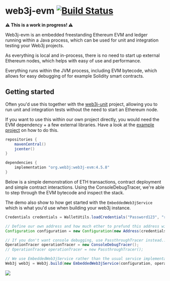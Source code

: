 # web3j-evm [![Build Status](https://travis-ci.org/web3j/web3j-evm.svg?branch=master)](https://travis-ci.org/web3j/web3j-evm)

**⚠️ This is a work in progress! ⚠**

Web3j-evm is an embedded freestanding Ethereum EVM and ledger running within a Java process, which can be used for unit and integration testing your Web3j projects.

As everything is local and in-process, there is no need to start up external Ethereum nodes, which helps with easy of use and performance.

Everything runs within the JVM process, including EVM bytecode, which allows for easy debugging of for example Solidity smart contracts.

## Getting started

Often you'd use this together with the [web3j-unit](https://github.com/web3j/web3j-unit) project, allowing you to run unit and integration tests without the need to start an Ethereum node.

If you want to use this within our own project directly, you would need the EVM dependency + a few external libraries. Have a look at the [example project](https://github.com/web3j/web3j-evmexample) on how to do this.

```groovy
repositories {
    mavenCentral()
    jcenter()
}

dependencies {
    implementation "org.web3j:web3j-evm:4.5.8"
}
```

Below is a simple demonstration of ETH transactions, contract deployment and simple contract interactions.
Using the ConsoleDebugTracer, we're able to step through the EVM bytecode and inspect the stack.

The demo also show to how get started with the `EmbeddedWeb3jService` which is what you'd use when building your web3j instance.

```groovy
Credentials credentials = WalletUtils.loadCredentials("Password123", "resources/demo-wallet.json");

// Define our own address and how much ether to prefund this address with
Configuration configuration = new Configuration(new Address(credentials.getAddress()), 10);

// If you don't want console debugging, use PassthroughTracer instead..
OperationTracer operationTracer = new ConsoleDebugTracer();
// OperationTracer operationTracer = new PassthroughTracer();

// We use EmbeddedWeb3jService rather than the usual service implementation..
Web3j web3j = Web3j.build(new EmbeddedWeb3jService(configuration, operationTracer));
```

![](https://raw.githubusercontent.com/web3j/evm/master/resources/web3j-evm-demo.gif)
